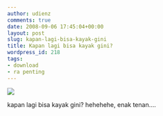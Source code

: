 ```yaml
---
author: udienz
comments: true
date: 2008-09-06 17:45:04+00:00
layout: post
slug: kapan-lagi-bisa-kayak-gini
title: Kapan lagi bisa kayak gini?
wordpress_id: 218
tags:
- download
- ra penting
---
```


![](http://farm4.static.flickr.com/3040/2833814940_0da8f474ae_o.png)

kapan lagi bisa kayak gini? hehehehe, enak tenan....
